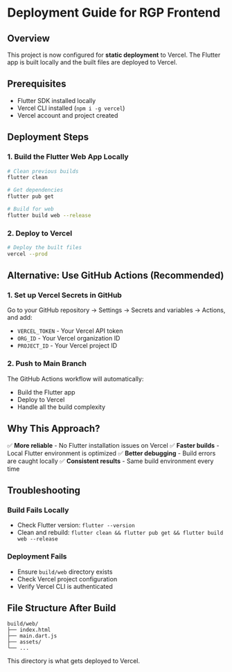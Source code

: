 # Deployment Guide for RGP Frontend

## Overview
This project is now configured for **static deployment** to Vercel. The Flutter app is built locally and the built files are deployed to Vercel.

## Prerequisites
- Flutter SDK installed locally
- Vercel CLI installed (`npm i -g vercel`)
- Vercel account and project created

## Deployment Steps

### 1. Build the Flutter Web App Locally
```bash
# Clean previous builds
flutter clean

# Get dependencies
flutter pub get

# Build for web
flutter build web --release
```

### 2. Deploy to Vercel
```bash
# Deploy the built files
vercel --prod
```

## Alternative: Use GitHub Actions (Recommended)

### 1. Set up Vercel Secrets in GitHub
Go to your GitHub repository → Settings → Secrets and variables → Actions, and add:
- `VERCEL_TOKEN` - Your Vercel API token
- `ORG_ID` - Your Vercel organization ID  
- `PROJECT_ID` - Your Vercel project ID

### 2. Push to Main Branch
The GitHub Actions workflow will automatically:
- Build the Flutter app
- Deploy to Vercel
- Handle all the build complexity

## Why This Approach?

✅ **More reliable** - No Flutter installation issues on Vercel
✅ **Faster builds** - Local Flutter environment is optimized
✅ **Better debugging** - Build errors are caught locally
✅ **Consistent results** - Same build environment every time

## Troubleshooting

### Build Fails Locally
- Check Flutter version: `flutter --version`
- Clean and rebuild: `flutter clean && flutter pub get && flutter build web --release`

### Deployment Fails
- Ensure `build/web` directory exists
- Check Vercel project configuration
- Verify Vercel CLI is authenticated

## File Structure After Build
```
build/web/
├── index.html
├── main.dart.js
├── assets/
└── ...
```

This directory is what gets deployed to Vercel.
